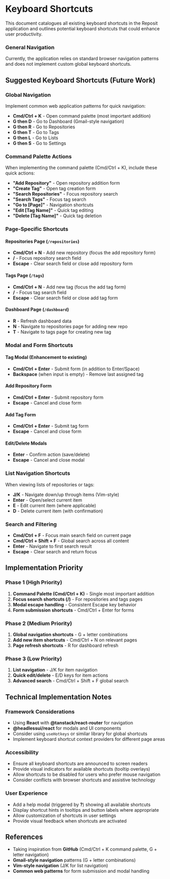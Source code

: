 # Keyboard Shortcuts

This document catalogues all existing keyboard shortcuts in the Reposit application and outlines potential keyboard shortcuts that could enhance user productivity.

### General Navigation

Currently, the application relies on standard browser navigation patterns and does not implement custom global keyboard shortcuts.

## Suggested Keyboard Shortcuts (Future Work)

### Global Navigation

Implement common web application patterns for quick navigation:

- **Cmd/Ctrl + K** - Open command palette (most important addition)
- **G then D** - Go to Dashboard (Gmail-style navigation)
- **G then R** - Go to Repositories
- **G then T** - Go to Tags
- **G then L** - Go to Lists
- **G then S** - Go to Settings

### Command Palette Actions

When implementing the command palette (Cmd/Ctrl + K), include these quick actions:

- **"Add Repository"** - Open repository addition form
- **"Create Tag"** - Open tag creation form
- **"Search Repositories"** - Focus repository search
- **"Search Tags"** - Focus tag search
- **"Go to [Page]"** - Navigation shortcuts
- **"Edit [Tag Name]"** - Quick tag editing
- **"Delete [Tag Name]"** - Quick tag deletion

### Page-Specific Shortcuts

#### Repositories Page (`/repositories`)

- **Cmd/Ctrl + N** - Add new repository (focus the add repository form)
- **/** - Focus repository search field
- **Escape** - Clear search field or close add repository form

#### Tags Page (`/tags`)

- **Cmd/Ctrl + N** - Add new tag (focus the add tag form)
- **/** - Focus tag search field
- **Escape** - Clear search field or close add tag form

#### Dashboard Page (`/dashboard`)

- **R** - Refresh dashboard data
- **N** - Navigate to repositories page for adding new repo
- **T** - Navigate to tags page for creating new tag

### Modal and Form Shortcuts

#### Tag Modal (Enhancement to existing)

- **Cmd/Ctrl + Enter** - Submit form (in addition to Enter/Space)
- **Backspace** (when input is empty) - Remove last assigned tag

#### Add Repository Form

- **Cmd/Ctrl + Enter** - Submit repository form
- **Escape** - Cancel and close form

#### Add Tag Form

- **Cmd/Ctrl + Enter** - Submit tag form
- **Escape** - Cancel and close form

#### Edit/Delete Modals

- **Enter** - Confirm action (save/delete)
- **Escape** - Cancel and close modal

### List Navigation Shortcuts

When viewing lists of repositories or tags:

- **J/K** - Navigate down/up through items (Vim-style)
- **Enter** - Open/select current item
- **E** - Edit current item (where applicable)
- **D** - Delete current item (with confirmation)

### Search and Filtering

- **Cmd/Ctrl + F** - Focus main search field on current page
- **Cmd/Ctrl + Shift + F** - Global search across all content
- **Enter** - Navigate to first search result
- **Escape** - Clear search and return focus

## Implementation Priority

### Phase 1 (High Priority)

1. **Command Palette (Cmd/Ctrl + K)** - Single most important addition
2. **Focus search shortcuts (/)** - For repositories and tags pages
3. **Modal escape handling** - Consistent Escape key behavior
4. **Form submission shortcuts** - Cmd/Ctrl + Enter for forms

### Phase 2 (Medium Priority)

1. **Global navigation shortcuts** - G + letter combinations
2. **Add new item shortcuts** - Cmd/Ctrl + N on relevant pages
3. **Page refresh shortcuts** - R for dashboard refresh

### Phase 3 (Low Priority)

1. **List navigation** - J/K for item navigation
2. **Quick edit/delete** - E/D keys for item actions
3. **Advanced search** - Cmd/Ctrl + Shift + F global search

## Technical Implementation Notes

### Framework Considerations

- Using **React** with **@tanstack/react-router** for navigation
- **@headlessui/react** for modals and UI components
- Consider using `useHotkeys` or similar library for global shortcuts
- Implement keyboard shortcut context providers for different page areas

### Accessibility

- Ensure all keyboard shortcuts are announced to screen readers
- Provide visual indicators for available shortcuts (tooltip overlays)
- Allow shortcuts to be disabled for users who prefer mouse navigation
- Consider conflicts with browser shortcuts and assistive technology

### User Experience

- Add a help modal (triggered by **?**) showing all available shortcuts
- Display shortcut hints in tooltips and button labels where appropriate
- Allow customization of shortcuts in user settings
- Provide visual feedback when shortcuts are activated

## References

- Taking inspiration from **GitHub** (Cmd/Ctrl + K command palette, G + letter navigation)
- **Gmail-style navigation** patterns (G + letter combinations)
- **Vim-style navigation** (J/K for list navigation)
- **Common web patterns** for form submission and modal handling
